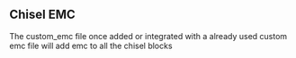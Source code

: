 ## Chisel EMC
The custom_emc file once added or integrated with a already used custom emc file will add emc to all the chisel blocks
